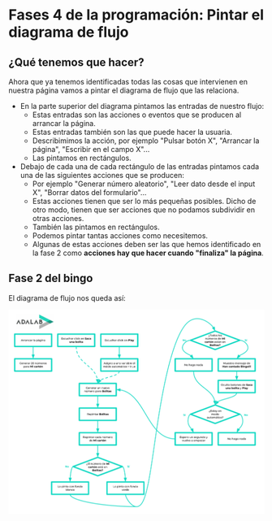 # Fases 4 de la programación: Pintar el diagrama de flujo

## ¿Qué tenemos que hacer?

Ahora que ya tenemos identificadas todas las cosas que intervienen en nuestra página vamos a pintar el diagrama de flujo que las relaciona.

- En la parte superior del diagrama pintamos las entradas de nuestro flujo:
  - Estas entradas son las acciones o eventos que se producen al arrancar la página.
  - Estas entradas también son las que puede hacer la usuaria.
  - Describimimos la acción, por ejemplo "Pulsar botón X", "Arrancar la página", "Escribir en el campo X"...
  - Las pintamos en rectángulos.
- Debajo de cada una de cada rectángulo de las entradas pintamos cada una de las siguientes acciones que se producen:
  - Por ejemplo "Generar número aleatorio", "Leer dato desde el input X", "Borrar datos del formulario"...
  - Estas acciones tienen que ser lo más pequeñas posibles. Dicho de otro modo, tienen que ser acciones que no podamos subdividir en otras acciones.
  - También las pintamos en rectángulos.
  - Podemos pintar tantas acciones como necesitemos.
  - Algunas de estas acciones deben ser las que hemos identificado en la fase 2 como **acciones hay que hacer cuando "finaliza" la página**.

## Fase 2 del bingo

El diagrama de flujo nos queda así:

![Flow](./flow.svg)